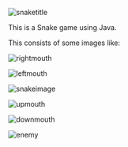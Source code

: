 ![snaketitle](https://user-images.githubusercontent.com/71941738/147540077-0a19621f-70a1-4069-86c4-7df2c957b638.jpg)

This is a Snake game using Java.

This consists of some images like: 

![rightmouth](https://user-images.githubusercontent.com/71941738/147540072-f3813544-847e-4122-9e2c-cd029cdd3b50.png)

![leftmouth](https://user-images.githubusercontent.com/71941738/147540089-ec2158db-793a-4049-b97f-f2138dc8a346.png)

![snakeimage](https://user-images.githubusercontent.com/71941738/147540075-497987be-f506-4275-a37e-4b58ca01ad93.png)

![upmouth](https://user-images.githubusercontent.com/71941738/147540082-376fe9a0-4b86-4301-ba82-44207375da90.png)

![downmouth](https://user-images.githubusercontent.com/71941738/147540083-57fdbd87-1ca0-496c-a418-e49de2811765.png)

![enemy](https://user-images.githubusercontent.com/71941738/147540085-049606ed-68eb-411d-b25b-bf65fb726764.png)
